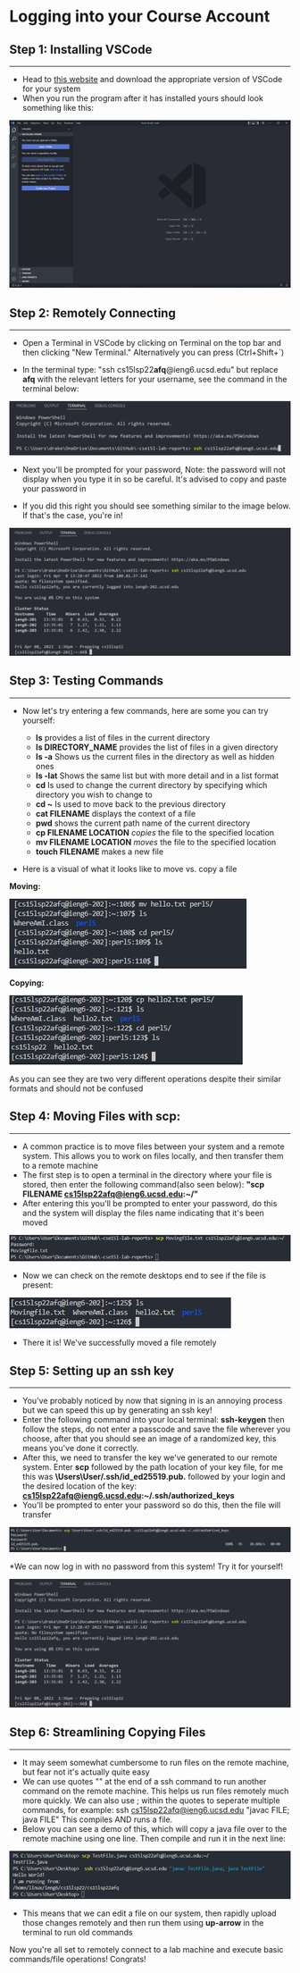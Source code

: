Logging into your Course Account
================================

Step 1: Installing VSCode
------
***
* Head to [this website](https://code.visualstudio.com/download) and download the appropriate version of VSCode for your system
* When you run the program after it has installed yours should look something like this:

![Image](VscodeScreenshot.png) 

Step 2: Remotely Connecting
-------
***
* Open a Terminal in VSCode by clicking on Terminal on the top bar and then clicking "New Terminal." Alternatively you can press (Ctrl+Shift+`)

* In the terminal type: "ssh cs15lsp22**afq**@ieng6.ucsd.edu" but replace **afq** with the relevant letters for your username, see the command in the terminal below:

![Image](commandline.png)
* Next you'll be prompted for your password, Note: the password will not display when you type it in so be careful. It's advised to copy and paste your password in

* If you did this right you should see something similar to the image below. If that's the case, you're in!

![Image](successlogin.png)

Step 3: Testing Commands
------
***
* Now let's try entering a few commands, here are some you can try yourself:
    * **ls** provides a list of files in the current directory
    * **ls DIRECTORY_NAME** provides the list of files in a given directory
    *  **ls -a** Shows us the current files in the directory as well as hidden ones
    * **ls -lat** Shows the same list but with more detail and in a list format
    * **cd** Is used to change the current directory by specifying which directory you wish to change to
    * **cd ~** Is used to move back to the previous directory
    * **cat FILENAME** displays the context of a file
    * **pwd** shows the current path name of the current directory
    * **cp FILENAME LOCATION** *copies* the file to the specified location
    * **mv FILENAME LOCATION** *moves* the file to the specified location
    * **touch FILENAME** makes a new file

* Here is a visual of what it looks like to move vs. copy a file

**Moving:**

![Image](Moving.png)

**Copying:**

![Image](CopyScreenshot.png)

As you can see they are two very different operations despite their similar formats and should not be confused

Step 4: Moving Files with scp:
------
***
* A common practice is to move files between your system and a remote system. This allows you to work on files locally, and then transfer them to a remote machine
* The first step is to open a terminal in the directory where your file is stored, then enter the following command(also seen below): **"scp FILENAME cs15lsp22afq@ieng6.ucsd.edu:~/"** 
* After entering this you'll be prompted to enter your password, do this and the system will display the files name indicating that it's been moved

![Image](Movingfile.png)

* Now we can check on the remote desktops end to see if the file is present:

![Image](Sure.png)

* There it is! We've successfully moved a file remotely

Step 5: Setting up an ssh key
-----
***
* You've probably noticed by now that signing in is an annoying process but we can speed this up by generating an ssh key!
* Enter the following command into your local terminal: **ssh-keygen** then follow the steps, do not enter a passcode and save the file wherever you choose, after that you should see an image of a randomized key, this means you've done it correctly.
* After this, we need to transfer the key we've generated to our remote system. Enter **scp** followed by the path location of your key file, for me this was **\Users\User/.ssh/id_ed25519.pub.** followed by your login and the desired location of the key: **cs15lsp22afq@ieng6.ucsd.edu:~/.ssh/authorized_keys** 
* You'll be prompted to enter your password so do this, then the file will transfer

![Image](SSHTransfer.png)

*We can now log in with no password from this system! Try it for yourself!

![Image](successlogin.png)

Step 6: Streamlining Copying Files
------
***
* It may seem somewhat cumbersome to run files on the remote machine, but fear not it's actually quite easy
* We can use quotes "" at the end of a ssh command to run another command on the remote machine. This helps us run files remotely much more quickly. We can also use ; within the quotes to seperate multiple commands, for example: ssh cs15lsp22afq@ieng6.ucsd.edu "javac FILE; java FILE" This compiles AND runs a file.
* Below you can see a demo of this, which will copy a java file over to the remote machine using one line. Then compile and run it in the next line:

![Image](COOLFILE.png)

* This means that we can edit a file on our system, then rapidly upload those changes remotely and then run them using **up-arrow** in the terminal to run old commands

Now you're all set to remotely connect to a lab machine and execute basic commands/file operations! Congrats!
